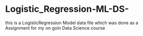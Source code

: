 # Logistic_Regression-ML-DS-
this is a LogisticRegression Model data file which was done as a Assignment for my on goin Data Science course
